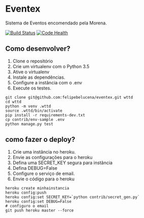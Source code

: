 
# Eventex

Sistema de Eventos encomendado pela Morena.

[![Build Status](https://travis-ci.org/felipebelucena/eventex.svg?branch=master)](https://travis-ci.org/felipebelucena/eventex)
[![Code Health](https://landscape.io/github/felipebelucena/eventex/master/landscape.svg?style=flat)](https://landscape.io/github/felipebelucena/eventex/master)

## Como desenvolver?

1. Clone o repositório
2. Crie um virtualenv com o Python 3.5
3. Ative o virtualenv
4. Instale as dependências.
5. Configure a instância com o .env
6. Execute os testes.

```console
git clone git@github.com:felipebelucena/eventex.git wttd
cd wttd
python -m venv .wttd
source .wttd/bin/activate
pip install -r requirements-dev.txt
cp contrib/env-sample .env
python manage.py test
```

## como fazer o deploy?

1. Crie uma instância no heroku.
2. Envie as configurações para o heroku
3. Defina uma SECRET_KEY segura para instância
4. Defina DEBUG=False
5. Configure o serviço de email.
6. Envie o código para o heroku

```console
heroku create minhainstancia
heroku config:push
heroku config:set SECRET_KEY=`python contrib/secret_gen.py`
heroku config:set DEBUG=False
# configuro o email
git push heroku master --force
```
